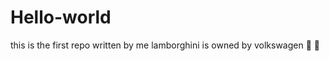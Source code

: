 # Hello-world
this is the first repo written by me
lamborghini is owned by volkswagen :car: :pizza:
